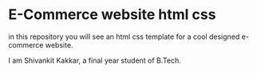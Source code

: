 # E-Commerce website html css

in this repository you will see an html css template for a cool designed e-commerce website.

I am Shivankit Kakkar, a final year student of B.Tech.


